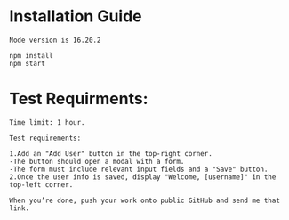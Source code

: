 # Installation Guide
```
Node version is 16.20.2
```

```
npm install
npm start
```


# Test Requirments:

```
Time limit: 1 hour.
```

```
Test requirements:

1.Add an "Add User" button in the top-right corner.
-The button should open a modal with a form.
-The form must include relevant input fields and a "Save" button.
2.Once the user info is saved, display "Welcome, [username]" in the top-left corner.
```

```
When you’re done, push your work onto public GitHub and send me that link.

```